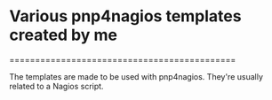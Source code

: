 # Various pnp4nagios templates created by me
============================================

The templates are made to be used with pnp4nagios. They're usually related to a Nagios script.
